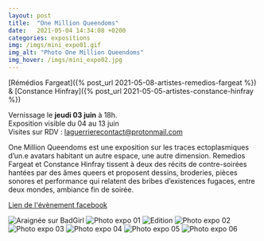 ```yaml
---
layout: post
title:  "One Million Queendoms"
date:   2021-05-04 14:34:08 +0200
categories: expositions
img: /imgs/mini_expo01.gif
img_alt: "Photo One Million Queendoms"
img_hover: /imgs/mini_expo02.jpg
---
```


[Rémédios Fargeat]({% post_url 2021-05-08-artistes-remedios-fargeat %}) & [Constance Hinfray]({% post_url 2021-05-05-artistes-constance-hinfray %})  


Vernissage le **jeudi 03 juin** à 18h.  
Exposition visible du 04 au 13 juin  
Visites sur RDV : laguerrierecontact@protonmail.com

One Million Queendoms est une exposition sur les traces ectoplasmiques d’un.e avatars habitant un autre espace, une autre dimension.
Remedios Fargeat et Constance Hinfray tissent à deux des récits de contre-soirées hantées par des âmes queers et proposent dessins, broderies, pièces sonores et performance qui relatent des bribes d’existences fugaces, entre deux mondes,
ambiance fin de soirée.

[Lien de l'évènement facebook](
https://fb.me/e/1usvGLxcC)

![Araignée sur BadGirl](/imgs/OneMillionQueendoms01.jpg)
![Photo expo 01](/imgs/OneMillionQueendoms02.jpg)
![Edition](/imgs/OneMillionQueendoms03.jpg)
![Photo expo 02](/imgs/OneMillionQueendoms04.jpg)
![Photo expo 03](/imgs/OneMillionQueendoms05.jpg)
![Photo expo 04](/imgs/OneMillionQueendoms06.jpg)
![Photo expo 05](/imgs/OneMillionQueendoms07.jpg)
![Photo expo 06](/imgs/OneMillionQueendoms08.jpg)
